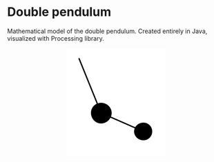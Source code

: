 # Double pendulum
Mathematical model of the double pendulum. Created entirely in Java, visualized with Processing library.
<div style="text-align:center"><img src="/screenshots/double_pendulum_visualization.png" /></div>